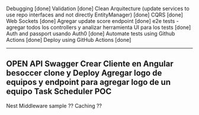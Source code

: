 Debugging [done]
Validation [done]
Clean Arquitecture (update services to use repo interfaces and not directly EntityManager) [done]
CQRS [done]
Web Sockets [done]
Agregar update score endpoint [done]
e2e tests - agregar todos los controllers y analizar herramienta UI para los tests [done]
Auth and passport usando Auth0 [done]
Automate tests using Github Actions [done]
Deploy using GitHub Actions [done]

---

OPEN API Swagger
Crear Cliente en Angular besoccer clone y Deploy
Agregar logo de equipos y endpoint para agregar logo de un equipo
Task Scheduler POC
--
Nest Middleware sample ??
Caching ??
